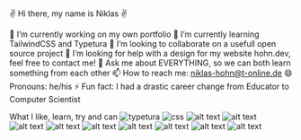 ✌️ Hi there, my name is Niklas ✌️

🔭 I’m currently working on my own portfolio
🌱 I’m currently learning TailwindCSS and Typetura
👯 I’m looking to collaborate on a usefull open source project 
🤔 I’m looking for help with a design for my website hohn.dev, feel free to contact me!
💬 Ask me about EVERYTHING, so we can both learn something from each other
📫 How to reach me: niklas-hohn@t-online.de
😄 Pronouns: he/his
⚡ Fun fact: I had a drastic career change from Educator to Computer Scientist

What I like, learn, try and can
![typetura](https://img.shields.io/badge/typeset%20with-typetura-129681.svg "typetura")
![css](/src/of/image.jpg "HTML") 
![alt text](/src/of/image.jpg "CSS") 
![alt text](/src/of/image.jpg "TailwindCSS") 
![alt text](/src/of/image.jpg "JavaScript") 
![alt text](/src/of/image.jpg "TypeScript") 
![alt text](/src/of/image.jpg "jQuery") 
![alt text](/src/of/image.jpg "React") 
![alt text](https://cdn.freebiesupply.com/logos/large/2x/jest-logo-svg-vector.svg "Jest") 
![alt text](https://nerdysoft.com/wp-content/uploads/2021/11/java-14-1.svg "Java") 
![alt text](https://banner2.cleanpng.com/20180519/zqq/kisspng-php-server-side-scripting-yii-web-application-scri-5b00d886698cb9.3580042815267820864324.jpg "PHP") 
